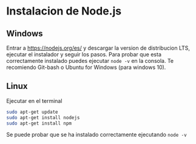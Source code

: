 # Instalacion de Node.js

## Windows

Entrar a https://nodejs.org/es/ y descargar la version de distribucion LTS,
ejecutar el instalador y seguir los pasos. Para probar que esta correctamente instalado
puedes ejecutar ```node -v``` en la consola. Te recomiendo Git-bash o Ubuntu for Windows (para
windows 10).

## Linux

Ejecutar en el terminal

```bash
sudo apt-get update
sudo apt-get install nodejs
sudo apt-get install npm
```

Se puede probar que se ha instalado correctamente ejecutando ```node -v```